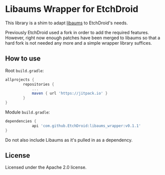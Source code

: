 # Libaums Wrapper for EtchDroid

This library is a shim to adapt [libaums](https://github.com/magnusja/libaums) to EtchDroid's needs.

Previously EtchDroid used a fork in order to add the required features. However, right now enough
patches have been merged to libaums so that a hard fork is not needed any more and a simple
wrapper library suffices.

## How to use

Root `build.gradle`:

```gradle
allprojects {
		repositories {
			...
			maven { url 'https://jitpack.io' }
		}
}
```

Module `build.gradle`:

```gradle
dependencies {
	        api 'com.github.EtchDroid:libaums_wrapper:v0.1.1'
}
```

Do not also include Libaums as it's pulled in as a dependency.

## License

Licensed under the Apache 2.0 license.
